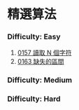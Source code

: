 # 精選算法

### Difficulty: Easy

001. [0157 讀取 N 個字符](https://github.com/Kuan-HC/LeetCode/blob/main/Algorithm/157.md)
001. [0163 缺失的區間](https://github.com/Kuan-HC/LeetCode/blob/main/Algorithm/163.md)


### Difficulty: Medium


### Difficulty: Hard





